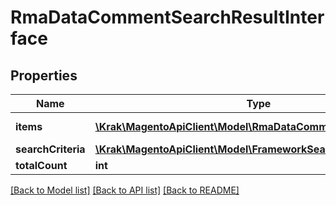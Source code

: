# RmaDataCommentSearchResultInterface

## Properties
Name | Type | Description | Notes
------------ | ------------- | ------------- | -------------
**items** | [**\Krak\MagentoApiClient\Model\RmaDataCommentInterface[]**](RmaDataCommentInterface.md) | Rma Status History list | 
**searchCriteria** | [**\Krak\MagentoApiClient\Model\FrameworkSearchCriteriaInterface**](FrameworkSearchCriteriaInterface.md) |  | 
**totalCount** | **int** | Total count. | 

[[Back to Model list]](../README.md#documentation-for-models) [[Back to API list]](../README.md#documentation-for-api-endpoints) [[Back to README]](../README.md)


